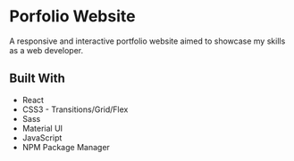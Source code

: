 # Porfolio Website
A responsive and interactive portfolio website aimed to showcase my skills as a web developer. 

## Built With
* React
* CSS3 - Transitions/Grid/Flex
* Sass
* Material UI
* JavaScript
* NPM Package Manager
